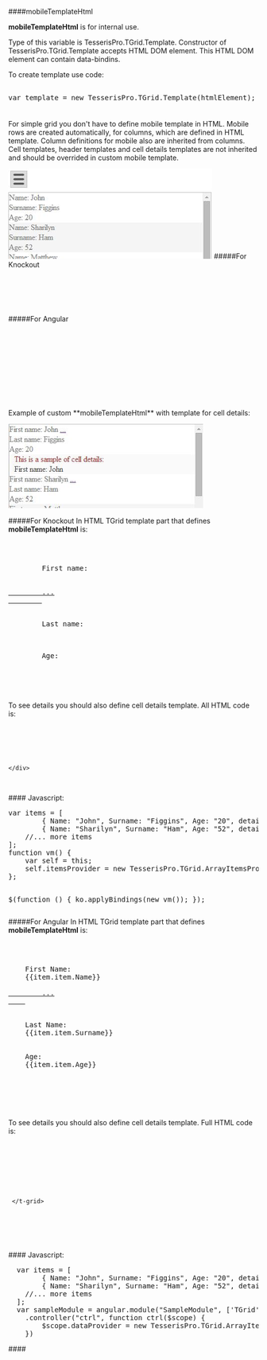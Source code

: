 ﻿####mobileTemplateHtml

**mobileTemplateHtml** is for internal use. 

Type of this variable is TesserisPro.TGrid.Template. 
Constructor of TesserisPro.TGrid.Template accepts HTML DOM element. 
This HTML DOM element can contain data-bindins.

To create template use code:
<!--Start the highlighter-->
<pre class="brush: js">

var template = new TesserisPro.TGrid.Template(htmlElement);

</pre>
####
For simple grid you don't have to define mobile template in  HTML. 
Mobile rows are created automatically, for columns, which are defined in HTML template. 
Column definitions for mobile also are inherited from columns. 
Cell templates, header templates and cell details templates are not inherited and should be overrided in custom mobile template.  

![mobileTemplateHtmlGrouping](../Content/images/imagesForDocs/mobileTemplateGrouping.jpg)
#####For Knockout
<pre class="brush: html">
<div data-bind="tgrid:{provider:itemsProvider,enableGrouping:true,enableCollapsing:true}">
    <script type="text/html">
        <column data-g-member="Name" data-g-group-member="Name"> 
        </column>
        <column data-g-member="Surname" data-g-group-member="Surname">
        </column>
        <column data-g-member="Age" data-g-group-member="Age">
    </script>           
</div>
</pre>
#####For Angular
<pre class="brush:html">
<div ng-app="SampleModule"> 
    <div ng-controller="ctrl">
        <t-grid provider="dataProvider" enablegrouping="true" enablecollapsing="true">
            <script type="text/html">
                <column data-g-member="Name" data-g-group-member="Name">
                </column>
                <column data-g-member="Surname" data-g-group-member="Surname">
                </column>
                <column data-g-member="Age" data-g-group-member="Age">
                </column>
            </script>
        </t-grid>
    </div>
</div>
</pre>
Example of custom **mobileTemplateHtml** with template for cell details:

![mobileTemplateHtml](../Content/images/imagesForDocs/mobileTemplate.jpg)

#####For Knockout
In HTML TGrid template part that defines **mobileTemplateHtml** is:
<pre class="brush:html">
<mobile>
	<div>
		<span>First name: </span>
		<span data-bind="text: item.Name"></span>
		<a href data-bind="click: function(){toggleDetailsForCell(0);},clickBubble:false">
		...
		</a>
		<br />
		<span>Last name: </span>
		<span data-bind="text: item.Surname"></span>
		<br />
		<span>Age: </span>
		<span data-bind="text: item.Age"></span>
	</div>
</mobile>
</pre>
####
To see details you should also define cell details template. All HTML code is:
<pre class="brush:html">
    <div id="test-knockout" data-bind="tgrid: { provider: itemsProvider}">
        <script type="text/html">
            <column data-g-member="Name"> 
                <celldetail>
                   <div>
                      <div>This is a sample of cell details: </div>
                      <div style="color: #444;" data-bind="text: item.detail_Name"></div>
                   </div>
                </celldetail>
            </column>
            <mobile>
                <div>
                  <span>First name: </span>
                  <span data-bind="text: item.Name"></span>
                  <a data-bind="click: function(){toggleDetailsForCell(0);},clickBubble:false">
				     ...
				  </a>
                  <br />
                  <span>Last name: </span>
                  <span data-bind="text: item.Surname"></span>
                  <br />
                  <span>Age: </span>
                  <span data-bind="text: item.Age"></span>
                </div>
            </mobile>
        </script>
    </div>
</pre>
####
Javascript:
<pre class="brush:js">
var items = [
        { Name: "John", Surname: "Figgins", Age: "20", detail_Name: "First name:  John"},
        { Name: "Sharilyn", Surname: "Ham", Age: "52", detail_Name: "First name: Sharilyn"}
    //... more items
];
function vm() {
    var self = this;
    self.itemsProvider = new TesserisPro.TGrid.ArrayItemsProvider(items);
};

$(function () {
    ko.applyBindings(new vm());
});
</pre>
#####For Angular
In HTML TGrid template part that defines **mobileTemplateHtml** is:
<pre class="brush:html">
<mobile>
  <div>
  	<span>First Name: </span>
  	<span>{{item.item.Name}}</span>
  	<a href ng-click="item.toggleDetailsForCell(0,item,items);$event.stopPropagation();">
  		...
  	</a>
  	<br />
  	<span>Last Name: </span>
  	<span>{{item.item.Surname}}</span>
  	<br />
  	<span>Age: </span>
  	<span>{{item.item.Age}}</span>
  	<br />
  </div>       
</mobile>
</pre>
####
To see details you should also define cell details template. Full HTML code is:
<pre class="brush:html">
<div ng-app="SampleModule"> 
  <div ng-controller="ctrl">
   <t-grid id="test-angular" provider="dataProvider" showdetailsonselection="true">
      <script type="text/html">
         <column data-g-member="Name"> 
            <celldetail>
               <div>
               <div>This is a sample of cell details: </div>
               <div style="color: #444;"> {{item.item.detail_Name}}</div>
               </div>
            </celldetail>
        </column>
        <column data-g-member="Surname">
        </column>
        <column data-g-member="Age">
        </column>
          <mobile>
		   <span>First Name: </span>
		   <span>{{item.item.Name}}</span>
		   <a href ng-click="item.toggleDetailsForCell(0,item,items);$event.stopPropagation();">
		   	...
		   </a>
		   <br />
		   <span>Last Name: </span>
		   <span>{{item.item.Surname}}</span>
		   <br />
		   <span>Age: </span>
		   <span>{{item.item.Age}}</span>
		   <br />
		   </div>       
		  </mobile>
       </script>
     </t-grid>
  </div>
</div>
</pre>
####
Javascript:
<pre class="brush:js">
  var items = [
  		{ Name: "John", Surname: "Figgins", Age: "20", detail_Name: "First name:  John"},
  		{ Name: "Sharilyn", Surname: "Ham", Age: "52", detail_Name: "First name: Sharilyn"}
  	//... more items
  ];
  var sampleModule = angular.module("SampleModule", ['TGrid'])
    .controller("ctrl", function ctrl($scope) {
        $scope.dataProvider = new TesserisPro.TGrid.ArrayItemsProvider(items);
    })
</pre>
####
<script type="text/javascript">
	SyntaxHighlighter.highlight();
</script>

